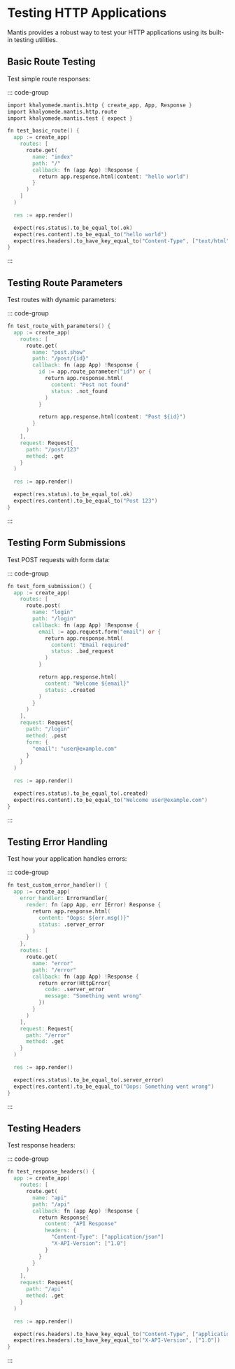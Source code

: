 # Testing HTTP Applications

Mantis provides a robust way to test your HTTP applications using its built-in testing utilities.

## Basic Route Testing

Test simple route responses:

::: code-group
```v [tests/http/basic_test.v]
import khalyomede.mantis.http { create_app, App, Response }
import khalyomede.mantis.http.route
import khalyomede.mantis.test { expect }

fn test_basic_route() {
  app := create_app(
    routes: [
      route.get(
        name: "index"
        path: "/"
        callback: fn (app App) !Response {
          return app.response.html(content: "hello world")
        }
      )
    ]
  )

  res := app.render()

  expect(res.status).to_be_equal_to(.ok)
  expect(res.content).to_be_equal_to("hello world")
  expect(res.headers).to_have_key_equal_to("Content-Type", ["text/html"])
}
```

:::

## Testing Route Parameters

Test routes with dynamic parameters:

::: code-group

```v [tests/http/basic_test.v]
fn test_route_with_parameters() {
  app := create_app(
    routes: [
      route.get(
        name: "post.show"
        path: "/post/{id}"
        callback: fn (app App) !Response {
          id := app.route_parameter("id") or {
            return app.response.html(
              content: "Post not found"
              status: .not_found
            )
          }

          return app.response.html(content: "Post ${id}")
        }
      )
    ],
    request: Request{
      path: "/post/123"
      method: .get
    }
  )

  res := app.render()

  expect(res.status).to_be_equal_to(.ok)
  expect(res.content).to_be_equal_to("Post 123")
}
```

:::

## Testing Form Submissions

Test POST requests with form data:

::: code-group

```v [tests/http/basic_test.v]
fn test_form_submission() {
  app := create_app(
    routes: [
      route.post(
        name: "login"
        path: "/login"
        callback: fn (app App) !Response {
          email := app.request.form("email") or {
            return app.response.html(
              content: "Email required"
              status: .bad_request
            )
          }

          return app.response.html(
            content: "Welcome ${email}"
            status: .created
          )
        }
      )
    ],
    request: Request{
      path: "/login"
      method: .post
      form: {
        "email": "user@example.com"
      }
    }
  )

  res := app.render()

  expect(res.status).to_be_equal_to(.created)
  expect(res.content).to_be_equal_to("Welcome user@example.com")
}
```

:::

## Testing Error Handling

Test how your application handles errors:

::: code-group

```v [tests/http/basic_test.v]
fn test_custom_error_handler() {
  app := create_app(
    error_handler: ErrorHandler{
      render: fn (app App, err IError) Response {
        return app.response.html(
          content: "Oops: ${err.msg()}"
          status: .server_error
        )
      }
    },
    routes: [
      route.get(
        name: "error"
        path: "/error"
        callback: fn (app App) !Response {
          return error(HttpError{
            code: .server_error
            message: "Something went wrong"
          })
        }
      )
    ],
    request: Request{
      path: "/error"
      method: .get
    }
  )

  res := app.render()

  expect(res.status).to_be_equal_to(.server_error)
  expect(res.content).to_be_equal_to("Oops: Something went wrong")
}
```

:::

## Testing Headers

Test response headers:

::: code-group

```v [tests/http/basic_test.v]
fn test_response_headers() {
  app := create_app(
    routes: [
      route.get(
        name: "api"
        path: "/api"
        callback: fn (app App) !Response {
          return Response{
            content: "API Response"
            headers: {
              "Content-Type": ["application/json"]
              "X-API-Version": ["1.0"]
            }
          }
        }
      )
    ],
    request: Request{
      path: "/api"
      method: .get
    }
  )

  res := app.render()

  expect(res.headers).to_have_key_equal_to("Content-Type", ["application/json"])
  expect(res.headers).to_have_key_equal_to("X-API-Version", ["1.0"])
}
```

:::
